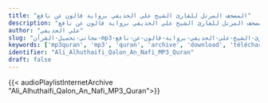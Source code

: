 ```yaml
---
title: "المصحف المرتل للقارئ الشيخ علي الحذيفي برواية قالون عن نافع"
description: "المصحف المرتل للقارئ الشيخ علي الحذيفي برواية قالون عن نافع"
author: "علي الحذيفي"
slug: "مجاني-تحميل-القرآن-mp3-المصحف-المرتل-للقارئ-الشيخ-علي-الحذيفي-برواية-قالون-عن-نافع"
keywords: ['mp3quran', 'mp3', 'quran', 'archive', 'download', 'télécharger', 'coran', 'islam', 'Ali', 'Alhuthaifi', 'al-huthaifi', 'alhudhaifi', 'al-hudhaifi', 'alhoudhaifi', 'alhouthaifi', 'al-houthaifi', 'al-houdhaifi', 'Qaloon', 'on', "Naafi'", 'kaloon', 'kalon', 'qaloun', 'qaloune', 'kaloun', 'kaloune', 'Qalon', 'An', 'Naf', 'علي', 'الحذيفي', 'برواية', 'قالون', 'عن', 'نافع', 'قرآن', 'مصحف', 'مرتل', 'مجود', 'القرآن', 'الكريم', 'المصحف', 'المرتل', 'المجود', 'إسلام', 'تحميل']
identifier: "Ali_Alhuthaifi_Qalon_An_Nafi_MP3_Quran"
draft: false
---
```


{{< audioPlaylistInternetArchive "Ali_Alhuthaifi_Qalon_An_Nafi_MP3_Quran">}}
